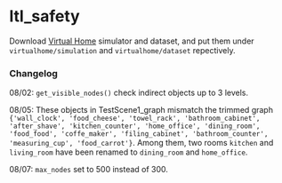 # ltl_safety
Download [Virtual Home](https://github.com/xavierpuigf/virtualhome) simulator and dataset, and put them under `virtualhome/simulation` and `virtualhome/dataset` repectively.

### Changelog
08/02: `get_visible_nodes()` check indirect objects up to 3 levels.

08/05: These objects in TestScene1_graph mismatch the trimmed graph `{'wall_clock', 'food_cheese', 'towel_rack', 'bathroom_cabinet', 'after_shave', 'kitchen_counter', 'home_office', 'dining_room', 'food_food', 'coffe_maker', 'filing_cabinet', 'bathroom_counter', 'measuring_cup', 'food_carrot'}`. Among them, two rooms `kitchen` and `living_room` have been renamed to `dining_room` and `home_office`.

08/07: `max_nodes` set to 500 instead of 300.